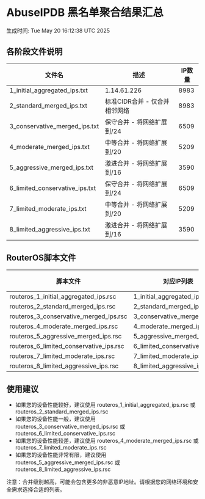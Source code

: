 # AbuseIPDB 黑名单聚合结果汇总
生成时间: Tue May 20 16:12:38 UTC 2025

## 各阶段文件说明

| 文件名 | 描述 | IP数量 |
|--------|------|--------|
| 1_initial_aggregated_ips.txt | 1.14.61.226 | 8983 |
| 2_standard_merged_ips.txt | 标准CIDR合并 - 仅合并相邻网络 | 8983 |
| 3_conservative_merged_ips.txt | 保守合并 - 将网络扩展到/24 | 6509 |
| 4_moderate_merged_ips.txt | 中等合并 - 将网络扩展到/20 | 5209 |
| 5_aggressive_merged_ips.txt | 激进合并 - 将网络扩展到/16 | 3590 |
| 6_limited_conservative_ips.txt | 保守合并 - 将网络扩展到/24 | 6509 |
| 7_limited_moderate_ips.txt | 中等合并 - 将网络扩展到/20 | 5209 |
| 8_limited_aggressive_ips.txt | 激进合并 - 将网络扩展到/16 | 3590 |

## RouterOS脚本文件

| 脚本文件 | 对应IP列表 | IP数量 |
|----------|------------|--------|
| routeros_1_initial_aggregated_ips.rsc | 1_initial_aggregated_ips.txt | 8983 |
| routeros_2_standard_merged_ips.rsc | 2_standard_merged_ips.txt | 8983 |
| routeros_3_conservative_merged_ips.rsc | 3_conservative_merged_ips.txt | 6509 |
| routeros_4_moderate_merged_ips.rsc | 4_moderate_merged_ips.txt | 5209 |
| routeros_5_aggressive_merged_ips.rsc | 5_aggressive_merged_ips.txt | 3590 |
| routeros_6_limited_conservative_ips.rsc | 6_limited_conservative_ips.txt | 6509 |
| routeros_7_limited_moderate_ips.rsc | 7_limited_moderate_ips.txt | 5209 |
| routeros_8_limited_aggressive_ips.rsc | 8_limited_aggressive_ips.txt | 3590 |

## 使用建议

- 如果您的设备性能较好，建议使用 routeros_1_initial_aggregated_ips.rsc 或 routeros_2_standard_merged_ips.rsc
- 如果您的设备性能一般，建议使用 routeros_3_conservative_merged_ips.rsc 或 routeros_6_limited_conservative_ips.rsc
- 如果您的设备性能较差，建议使用 routeros_4_moderate_merged_ips.rsc 或 routeros_7_limited_moderate_ips.rsc
- 如果您的设备性能非常有限，建议使用 routeros_5_aggressive_merged_ips.rsc 或 routeros_8_limited_aggressive_ips.rsc

注意：合并级别越高，可能会包含更多的非恶意IP地址。请根据您的网络环境和安全需求选择合适的列表。
